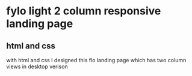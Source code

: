 # fylo light 2 column responsive landing page
## html and css
with html and css I designed this flo landing page which has two column views in desktop verison